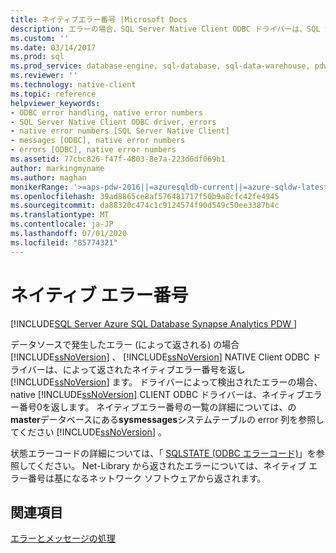 ```yaml
---
title: ネイティブエラー番号 |Microsoft Docs
description: エラーの場合、SQL Server Native Client ODBC ドライバーは、SQL Server またはドライバーによって検出されたエラー (0) からネイティブエラー番号を返します。
ms.custom: ''
ms.date: 03/14/2017
ms.prod: sql
ms.prod_service: database-engine, sql-database, sql-data-warehouse, pdw
ms.reviewer: ''
ms.technology: native-client
ms.topic: reference
helpviewer_keywords:
- ODBC error handling, native error numbers
- SQL Server Native Client ODBC driver, errors
- native error numbers [SQL Server Native Client]
- messages [ODBC], native error numbers
- errors [ODBC], native error numbers
ms.assetid: 77cbc826-f47f-4803-8e7a-223d6df069b1
author: markingmyname
ms.author: maghan
monikerRange: '>=aps-pdw-2016||=azuresqldb-current||=azure-sqldw-latest||>=sql-server-2016||=sqlallproducts-allversions||>=sql-server-linux-2017||=azuresqldb-mi-current'
ms.openlocfilehash: 39ad8865ce8af576481717f50b9a8cfc42fe4945
ms.sourcegitcommit: da88320c474c1c9124574f90d549c50ee3387b4c
ms.translationtype: MT
ms.contentlocale: ja-JP
ms.lasthandoff: 07/01/2020
ms.locfileid: "85774321"
---
```

# <a name="native-error-numbers"></a>ネイティブ エラー番号
[!INCLUDE[SQL Server Azure SQL Database Synapse Analytics PDW ](../../includes/applies-to-version/sql-asdb-asdbmi-asdw-pdw.md)]

  データソースで発生したエラー (によって返される) の場合 [!INCLUDE[ssNoVersion](../../includes/ssnoversion-md.md)] 、 [!INCLUDE[ssNoVersion](../../includes/ssnoversion-md.md)] NATIVE Client ODBC ドライバーは、によって返されたネイティブエラー番号を返し [!INCLUDE[ssNoVersion](../../includes/ssnoversion-md.md)] ます。 ドライバーによって検出されたエラーの場合、native [!INCLUDE[ssNoVersion](../../includes/ssnoversion-md.md)] CLIENT ODBC ドライバーは、ネイティブエラー番号0を返します。 ネイティブエラー番号の一覧の詳細については、の**master**データベースにある**sysmessages**システムテーブルの error 列を参照してください [!INCLUDE[ssNoVersion](../../includes/ssnoversion-md.md)] 。  
  
 状態エラーコードの詳細については、「 [SQLSTATE &#40;ODBC エラーコード&#41;](../../relational-databases/native-client-odbc-error-messages/sqlstate-odbc-error-codes.md)」を参照してください。 Net-Library から返されたエラーについては、ネイティブ エラー番号は基になるネットワーク ソフトウェアから返されます。  
  
## <a name="see-also"></a>関連項目  
 [エラーとメッセージの処理](../../relational-databases/native-client-odbc-error-messages/handling-errors-and-messages.md)  
  
  
